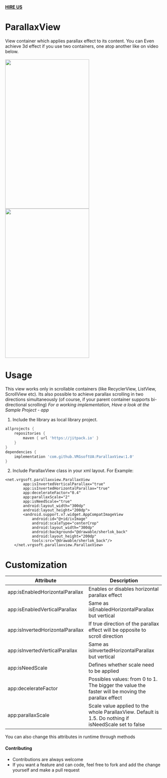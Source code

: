 #### [HIRE US](http://vrgsoft.net/)
# ParallaxView
View container which applies parallax effect to its content.
You can Even achieve 3d effect if you use two containers, one atop another like on video below.</br></br>
<img src="https://github.com/VRGsoftUA/ParallaxView/blob/master/scroll1.gif" width="270" height="480" />
<img src="https://github.com/VRGsoftUA/ParallaxView/blob/master/scroll2.gif" width="270" height="480" />
# Usage
This view works only in scrollable containers (like RecyclerView, ListView, ScrollView etc).
Its also possible to achieve parallax scrolling in two directions simultaneously (of course, if your parent container supports bi-directional scrolling)
*For a working implementation, Have a look at the Sample Project - app*
1. Include the library as local library project.
```gradle
allprojects {
    repositories {
        maven { url 'https://jitpack.io' }
    }
}
dependencies {
    implementation 'com.github.VRGsoftUA:ParallaxView:1.0'
}
```
2. Include ParallaxView class in your xml layout. For Example:
```
<net.vrgsoft.parallaxview.ParallaxView
        app:isInvertedVerticalParallax="true"
        app:isInvertedHorizontalParallax="true"
        app:decelerateFactor="0.4"
        app:parallaxScale="2"
        app:isNeedScale="true"
        android:layout_width="300dp"
        android:layout_height="200dp">
        <android.support.v7.widget.AppCompatImageView
            android:id="@+id/ivImage"
            android:scaleType="centerCrop"
            android:layout_width="300dp"
            android:background="@drawable/sherlok_back"
            android:layout_height="200dp"
            tools:src="@drawable/sherlok_back"/>
    </net.vrgsoft.parallaxview.ParallaxView>
```
# Customization
| Attribute | Description |
| ------------- | ------------- |
| app:isEnabledHorizontalParallax | Enables or disables horizontal parallax effect |
| app:isEnabledVerticalParallax | Same as isEnabledHorizontalParallax but vertical |
| app:isInvertedHorizontalParallax | If true direction of the parallax effect will be opposite to scroll direction |
| app:isInvertedVerticalParallax | Same as isInvertedHorizontalParallax but vertical |
| app:isNeedScale | Defines whether scale need to be applied |
| app:decelerateFactor | Possibles values: from 0 to 1. The bigger the value the faster will be moving the parallax effect |
| app:parallaxScale | Scale value applied to the whole ParallaxView. Default is 1.5. Do nothing if isNeedScale set to false |

You can also change this attributes in runtime through methods
#### Contributing
* Contributions are always welcome
* If you want a feature and can code, feel free to fork and add the change yourself and make a pull request
